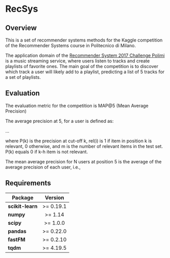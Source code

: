 
# RecSys

## Overview

This is a set of recommender systems methods for the Kaggle competition of the Recommender Systems course in Politecnico di Milano.

The application domain of the [Recommender System 2017 Challenge Polimi](https://www.kaggle.com/c/recommender-system-2017-challenge-polimi) is a music streaming service, where users listen to tracks and create playlists of favorite ones. The main goal of the competition is to discover which track a user will likely add to a playlist, predicting a list of 5 tracks for a set of playlists.

## Evaluation

The evaluation metric for the competition is MAP@5 (Mean Average Precision)

The average precision at 5, for a user is defined as:

...

where P(k) is the precision at cut-off k, rel(i) is 1 if item in position k is relevant, 0 otherwise, and m is the number of relevant items in the test set. P(k) equals 0 if k-h item is not relevant.

The mean average precision for N users at position 5 is the average of the average precision of each user, i.e.,

## Requirements
| Package              | Version        |
| ---------------------|:--------------:|  
| **scikit-learn**     |   >= 0.19.1    |   
| **numpy**            |   >= 1.14      |   
| **scipy**            |   >= 1.0.0     |   
| **pandas**           |   >= 0.22.0    |  
| **fastFM**           |   >= 0.2.10    | 
| **tqdm**             |   >= 4.19.5    |  
